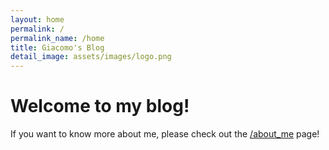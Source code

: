 ```yaml
---
layout: home
permalink: /
permalink_name: /home
title: Giacomo's Blog
detail_image: assets/images/logo.png
---
```



# Welcome to my blog!


If you want to know more about me, please check out the [/about_me](about_me) page!